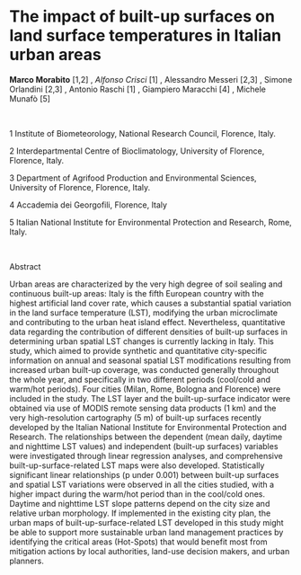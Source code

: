 
The impact of built-up surfaces on land surface temperatures in Italian urban areas
===================================================================================

**Marco Morabito** [1,2] , *Alfonso Crisci* [1] , Alessandro Messeri [2,3] , Simone
Orlandini [2,3] , Antonio Raschi [1] , Giampiero Maracchi [4] , Michele Munafò [5]

 

1 Institute of Biometeorology, National Research Council, Florence,
Italy.

2 Interdepartmental Centre of Bioclimatology, University of Florence,
Florence, Italy.

3 Department of Agrifood Production and Environmental Sciences,
University of Florence, Florence, Italy.

4 Accademia dei Georgofili, Florence, Italy

5 Italian National Institute for Environmental Protection and Research,
Rome, Italy.

 

Abstract

Urban areas are characterized by the very high degree of soil sealing
and continuous built-up areas: Italy is the fifth European country with
the highest artificial land cover rate, which causes a substantial
spatial variation in the land surface temperature (LST), modifying the
urban microclimate and contributing to the urban heat island effect.
Nevertheless, quantitative data regarding the contribution of different
densities of built-up surfaces in determining urban spatial LST changes
is currently lacking in Italy. This study, which aimed to provide
synthetic and quantitative city-specific information on annual and
seasonal spatial LST modifications resulting from increased urban
built-up coverage, was conducted generally throughout the whole year,
and specifically in two different periods (cool/cold and warm/hot
periods). Four cities (Milan, Rome, Bologna and Florence) were included
in the study. The LST layer and the built-up-surface indicator were
obtained via use of MODIS remote sensing data products (1 km) and the
very high-resolution cartography (5 m) of built-up surfaces recently
developed by the Italian National Institute for Environmental Protection
and Research. The relationships between the dependent (mean daily,
daytime and nighttime LST values) and independent (built-up surfaces)
variables were investigated through linear regression analyses, and
comprehensive built-up-surface-related LST maps were also developed.
Statistically significant linear relationships (p under 0.001) between
built-up surfaces and spatial LST variations were observed in all the
cities studied, with a higher impact during the warm/hot period than in
the cool/cold ones. Daytime and nighttime LST slope patterns depend on
the city size and relative urban morphology. If implemented in the
existing city plan, the urban maps of built-up-surface-related LST
developed in this study might be able to support more sustainable urban
land management practices by identifying the critical areas (Hot-Spots)
that would benefit most from mitigation actions by local authorities,
land-use decision makers, and urban planners.
